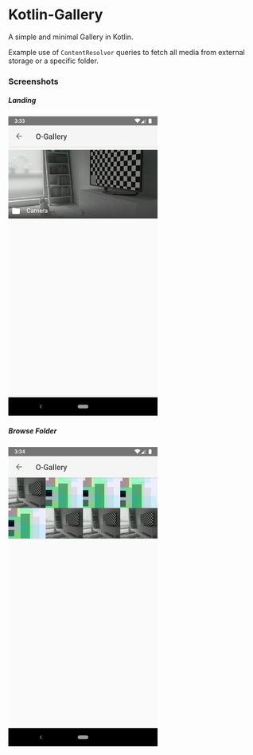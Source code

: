 # Kotlin-Gallery

A simple and minimal Gallery in Kotlin. 

Example use of `ContentResolver` queries to fetch all media from external storage or a specific folder.

### Screenshots

##### Landing

<img src="https://github.com/dimitrisCBR/Kotlin-Gallery/blob/master/image/landing.png" width="300" height="600">


##### Browse Folder

<img src="https://github.com/dimitrisCBR/Kotlin-Gallery/blob/master/image/browse_folder.png" width="300" height="600">